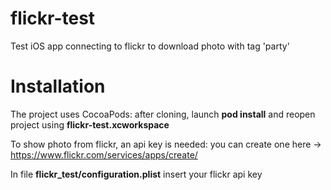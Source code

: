 # flickr-test
Test iOS app connecting to flickr to download photo with tag 'party'

# Installation
The project uses CocoaPods: after cloning, launch **pod install** and reopen project using **flickr-test.xcworkspace**

To show photo from flickr, an api key is needed: you can create one here -> https://www.flickr.com/services/apps/create/

In file **flickr_test/configuration.plist** insert your flickr api key

